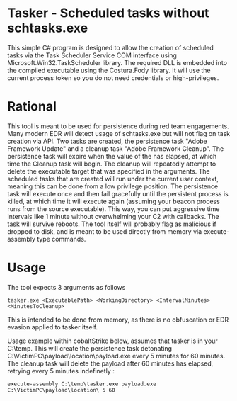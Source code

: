 # Tasker - Scheduled tasks without schtasks.exe
This simple C# program is designed to allow the creation of scheduled tasks via the Task Scheduler Service COM interface using Microsoft.Win32.TaskScheduler library. The required DLL is embedded into the compiled executable using the Costura.Fody library. It will use the current process token so you do not need credentials or high-privileges.

# Rational
This tool is meant to be used for persistence during red team engagements. Many modern EDR will detect usage of schtasks.exe but will not flag on task creation via API. Two tasks are created, the persistence task "Adobe Framework Update" and a cleanup task "Adobe Framework Cleanup". The persistence task will expire when the value of the <MinutesToCleanup> has elapsed, at which time the Cleanup task will begin. The cleanup will repeatedly attempt to delete the executable target that was specified in the <ExecutablePath> <WorkingDirectory> arguments. The scheduled tasks that are created will run under the current user context, meaning this can be done from a low privilege position. The persistence task will execute once and then fail gracefully until the persistent process is killed, at which time it will execute again (assuming your beacon process runs from the source executable). This way, you can put aggressive time intervals like 1 minute without overwhelming your C2 with callbacks. The task will survive reboots. The tool itself will probably flag as malicious if dropped to disk, and is meant to be used directly from memory via execute-assembly type commands.

# Usage
The tool expects 3 arguments as follows 

```tasker.exe <ExecutablePath> <WorkingDirectory> <IntervalMinutes> <MinutesToCleanup>``` 

This is intended to be done from memory, as there is no obfuscation or EDR evasion applied to tasker itself. 

Usage example within cobaltStrike below, assumes that tasker is in your C:\temp. This will create the persistence task detonating C:\VictimPC\payload\location\payload.exe every 5 minutes for 60 minutes. The cleanup task will delete the payload after 60 minutes has elapsed, retrying every 5 minutes indefinetly : 

```execute-assembly C:\temp\tasker.exe payload.exe C:\VictimPC\payload\location\ 5 60```
